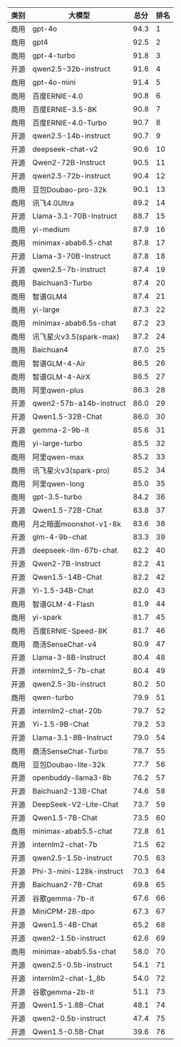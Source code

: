 
| 类别 | 大模型                         | 总分  | 排名 |
|-----|------------------------------|------|----|
|商用|gpt-4o|94.3|1|
|商用|gpt4|92.5|2|
|商用|gpt-4-turbo|91.8|3|
|开源|qwen2.5-32b-instruct|91.6|4|
|商用|gpt-4o-mini|91.4|5|
|商用|百度ERNIE-4.0|90.8|6|
|商用|百度ERNIE-3.5-8K|90.8|7|
|商用|百度ERNIE-4.0-Turbo|90.7|8|
|开源|qwen2.5-14b-instruct|90.7|9|
|开源|deepseek-chat-v2|90.6|10|
|开源|Qwen2-72B-Instruct|90.5|11|
|开源|qwen2.5-72b-instruct|90.4|12|
|商用|豆包Doubao-pro-32k|90.1|13|
|商用|讯飞4.0Ultra|89.2|14|
|开源|Llama-3.1-70B-Instruct|88.7|15|
|商用|yi-medium|87.9|16|
|商用|minimax-abab6.5-chat|87.8|17|
|开源|Llama-3-70B-Instruct|87.8|18|
|开源|qwen2.5-7b-instruct|87.4|19|
|商用|Baichuan3-Turbo|87.4|20|
|商用|智谱GLM4|87.4|21|
|商用|yi-large|87.3|22|
|商用|minimax-abab6.5s-chat|87.2|23|
|商用|讯飞星火v3.5(spark-max)|87.2|24|
|商用|Baichuan4|87.0|25|
|商用|智谱GLM-4-Air|86.5|26|
|商用|智谱GLM-4-AirX|86.5|27|
|商用|阿里qwen-plus|86.3|28|
|开源|qwen2-57b-a14b-instruct|86.0|29|
|开源|Qwen1.5-32B-Chat|86.0|30|
|开源|gemma-2-9b-it|85.6|31|
|商用|yi-large-turbo|85.5|32|
|商用|阿里qwen-max|85.2|33|
|商用|讯飞星火v3(spark-pro)|85.2|34|
|商用|阿里qwen-long|85.0|35|
|商用|gpt-3.5-turbo|84.2|36|
|开源|Qwen1.5-72B-Chat|83.8|37|
|商用|月之暗面moonshot-v1-8k|83.6|38|
|开源|glm-4-9b-chat|83.3|39|
|开源|deepseek-llm-67b-chat|82.2|40|
|开源|Qwen2-7B-Instruct|82.2|41|
|开源|Qwen1.5-14B-Chat|82.2|42|
|开源|Yi-1.5-34B-Chat|82.0|43|
|商用|智谱GLM-4-Flash|81.9|44|
|商用|yi-spark|81.7|45|
|商用|百度ERNIE-Speed-8K|81.7|46|
|商用|商汤SenseChat-v4|80.9|47|
|开源|Llama-3-8B-Instruct|80.4|48|
|开源|internlm2_5-7b-chat|80.4|49|
|开源|qwen2.5-3b-instruct|80.2|50|
|商用|qwen-turbo|79.9|51|
|开源|internlm2-chat-20b|79.7|52|
|开源|Yi-1.5-9B-Chat|79.2|53|
|开源|Llama-3.1-8B-Instruct|79.0|54|
|商用|商汤SenseChat-Turbo|78.7|55|
|商用|豆包Doubao-lite-32k|77.7|56|
|开源|openbuddy-llama3-8b|76.2|57|
|开源|Baichuan2-13B-Chat|74.6|58|
|开源|DeepSeek-V2-Lite-Chat|73.7|59|
|开源|Qwen1.5-7B-Chat|73.5|60|
|商用|minimax-abab5.5-chat|72.8|61|
|开源|internlm2-chat-7b|71.5|62|
|开源|qwen2.5-1.5b-instruct|70.5|63|
|开源|Phi-3-mini-128k-instruct|70.3|64|
|开源|Baichuan2-7B-Chat|69.8|65|
|开源|谷歌gemma-7b-it|67.6|66|
|开源|MiniCPM-2B-dpo|67.3|67|
|开源|Qwen1.5-4B-Chat|65.2|68|
|开源|qwen2-1.5b-instruct|62.6|69|
|商用|minimax-abab5.5s-chat|58.0|70|
|开源|qwen2.5-0.5b-instruct|54.1|71|
|开源|internlm2-chat-1_8b|54.0|72|
|开源|谷歌gemma-2b-it|51.1|73|
|开源|Qwen1.5-1.8B-Chat|48.1|74|
|开源|qwen2-0.5b-instruct|47.4|75|
|开源|Qwen1.5-0.5B-Chat|39.6|76|

